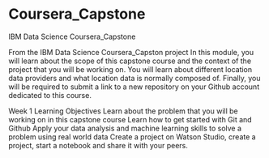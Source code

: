 # Coursera_Capstone
IBM Data Science Coursera_Capstone

From the IBM Data Science Coursera_Capston project 
In this module, you will learn about the scope of this capstone course and the context of the project that you will be working on. You will learn about different location data providers and what location data is normally composed of. Finally, you will be required to submit a link to a new repository on your Github account dedicated to this course.

Week 1
Learning Objectives
Learn about the problem that you will be working on in this capstone course
Learn how to get started with Git and Github
Apply your data analysis and machine learning skills to solve a problem using real world data
Create a project on Watson Studio, create a project, start a notebook and share it with your peers.
